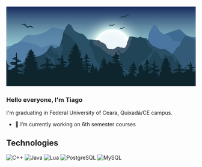 ![Banner](banner.jpg) 
### Hello everyone, I'm Tiago
I'm graduating in Federal University of Ceara, Quixadá/CE campus.

<!--
**tiagors09/tiagors09** is a ✨ _special_ ✨ repository because its `README.md` (this file) appears on your GitHub profile.
-->

- 🔭 I’m currently working on 6th semester courses

## Technologies

![C++](https://img.shields.io/badge/-C++-00599C?style=flat-square&logo=c)
![Java](https://img.shields.io/badge/-Java-E34A86?style=flat-square&logo=Java)
![Lua](https://img.shields.io/badge/-Lua-2C2D72?style=flat-square&logo=Lua)
![PostgreSQL](https://img.shields.io/badge/-PostgreSQL-336791?style=flat-square&logo=postgresql)
![MySQL](https://img.shields.io/badge/-MySQL-black?style=flat-square&logo=mysql)

